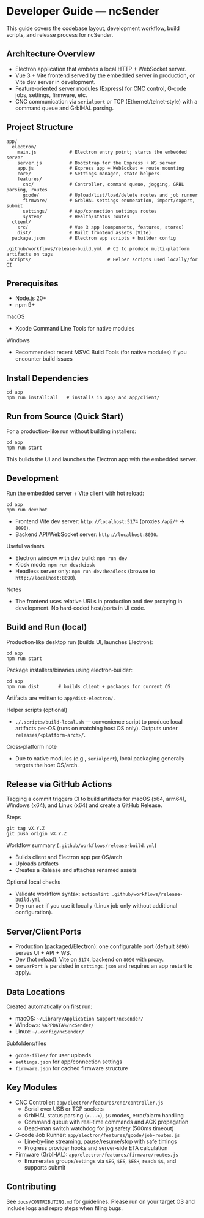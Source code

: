 # Developer Guide — ncSender

This guide covers the codebase layout, development workflow, build scripts, and release process for ncSender.

## Architecture Overview
- Electron application that embeds a local HTTP + WebSocket server.
- Vue 3 + Vite frontend served by the embedded server in production, or Vite dev server in development.
- Feature‑oriented server modules (Express) for CNC control, G‑code jobs, settings, firmware, etc.
- CNC communication via `serialport` or TCP (Ethernet/telnet‑style) with a command queue and GrblHAL parsing.

## Project Structure
```
app/
  electron/
    main.js            # Electron entry point; starts the embedded server
    server.js          # Bootstrap for the Express + WS server
    app.js             # Express app + WebSocket + route mounting
    core/              # Settings manager, state helpers
    features/
      cnc/             # Controller, command queue, jogging, GRBL parsing, routes
      gcode/           # Upload/list/load/delete routes and job runner
      firmware/        # GrblHAL settings enumeration, import/export, submit
      settings/        # App/connection settings routes
      system/          # Health/status routes
  client/
    src/               # Vue 3 app (components, features, stores)
    dist/              # Built frontend assets (Vite)
  package.json         # Electron app scripts + builder config

.github/workflows/release-build.yml  # CI to produce multi‑platform artifacts on tags
.scripts/                            # Helper scripts used locally/for CI
```

## Prerequisites
- Node.js 20+
- npm 9+

macOS
- Xcode Command Line Tools for native modules

Windows
- Recommended: recent MSVC Build Tools (for native modules) if you encounter build issues

## Install Dependencies
```
cd app
npm run install:all   # installs in app/ and app/client/
```

## Run from Source (Quick Start)
For a production-like run without building installers:
```
cd app
npm run start
```

This builds the UI and launches the Electron app with the embedded server.

## Development
Run the embedded server + Vite client with hot reload:
```
cd app
npm run dev:hot
```
- Frontend Vite dev server: `http://localhost:5174` (proxies `/api/*` → `8090`).
- Backend API/WebSocket server: `http://localhost:8090`.

Useful variants
- Electron window with dev build: `npm run dev`
- Kiosk mode: `npm run dev:kiosk`
- Headless server only: `npm run dev:headless` (browse to `http://localhost:8090`).

Notes
- The frontend uses relative URLs in production and dev proxying in development. No hard‑coded host/ports in UI code.

## Build and Run (local)
Production‑like desktop run (builds UI, launches Electron):
```
cd app
npm run start
```

Package installers/binaries using electron‑builder:
```
cd app
npm run dist       # builds client + packages for current OS
```

Artifacts are written to `app/dist-electron/`.

Helper scripts (optional)
- `./.scripts/build-local.sh` — convenience script to produce local artifacts per‑OS (runs on matching host OS only). Outputs under `releases/<platform-arch>/`.

Cross‑platform note
- Due to native modules (e.g., `serialport`), local packaging generally targets the host OS/arch.

## Release via GitHub Actions
Tagging a commit triggers CI to build artifacts for macOS (x64, arm64), Windows (x64), and Linux (x64) and create a GitHub Release.

Steps
```
git tag vX.Y.Z
git push origin vX.Y.Z
```

Workflow summary (`.github/workflows/release-build.yml`)
- Builds client and Electron app per OS/arch
- Uploads artifacts
- Creates a Release and attaches renamed assets

Optional local checks
- Validate workflow syntax: `actionlint .github/workflows/release-build.yml`
- Dry run `act` if you use it locally (Linux job only without additional configuration).

## Server/Client Ports
- Production (packaged/Electron): one configurable port (default `8090`) serves UI + API + WS.
- Dev (hot reload): Vite on `5174`, backend on `8090` with proxy.
- `serverPort` is persisted in `settings.json` and requires an app restart to apply.

## Data Locations
Created automatically on first run:
- macOS: `~/Library/Application Support/ncSender/`
- Windows: `%APPDATA%/ncSender/`
- Linux: `~/.config/ncSender/`

Subfolders/files
- `gcode-files/` for user uploads
- `settings.json` for app/connection settings
- `firmware.json` for cached firmware structure

## Key Modules
- CNC Controller: `app/electron/features/cnc/controller.js`
  - Serial over USB or TCP sockets
  - GrblHAL status parsing (`<...>`), `$G` modes, error/alarm handling
  - Command queue with real‑time commands and ACK propagation
  - Dead-man switch watchdog for jog safety (500ms timeout)
- G‑code Job Runner: `app/electron/features/gcode/job-routes.js`
  - Line‑by‑line streaming, pause/resume/stop with safe timings
  - Progress provider hooks and server‑side ETA calculation
- Firmware (GrblHAL): `app/electron/features/firmware/routes.js`
  - Enumerates groups/settings via `$EG`, `$ES`, `$ESH`, reads `$$`, and supports submit

## Contributing
See `docs/CONTRIBUTING.md` for guidelines. Please run on your target OS and include logs and repro steps when filing bugs.

